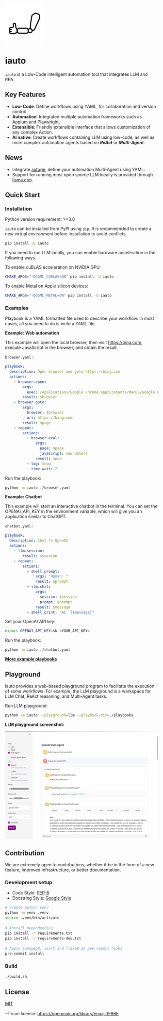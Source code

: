 <img src="website/static/img/icon.svg" title="iauto" height="128">

# iauto

`iauto` is a Low-Code intelligent automation tool that integrates LLM and RPA.

## Key Features

* **Low-Code**: Define workflows using YAML, for collaboration and version control.
* **Automation**: Integrated multiple automation frameworks such as [Appium](https://github.com/appium/appium) and [Playwright](https://playwright.dev/python/).
* **Extensible**: Friendly extensible interface that allows customization of any complex Action.
* **AI native**: Create workflows containing LLM using low-code, as well as more complex automation agents based on ***ReAct*** or ***Multi-Agent***.

## News

* Integrate [autoge](https://github.com/microsoft/autogen), define your automation Multi-Agent using YAML.
* Support for running most open source LLM locally is provided through [llama.cpp](https://github.com/ggerganov/llama.cpp).

## Quick Start

### Installation

Python version requirement: >=3.8

`iauto` can be installed from PyPI using `pip`. It is recommended to create a new virtual environment before installation to avoid conflicts.

```bash
pip install -U iauto
```

If you need to run LLM locally, you can enable hardware acceleration in the following ways.

To enable cuBLAS acceleration on NVIDIA GPU:

```bash
CMAKE_ARGS="-DGGML_CUBLAS=ON" pip install -U iauto
```

To enable Metal on Apple silicon devices:

```bash
CMAKE_ARGS="-DGGML_METAL=ON" pip install -U iauto
```

### Examples

Playbook is a YAML formatted file used to describe your workflow. In most cases, all you need to do is write a YAML file.

**Example: Web automation**

This example will open the local browser, then visit https://bing.com, execute JavaScript in the browser, and obtain the result.

`browser.yaml` :

```yaml
playbook:
  description: Open browser and goto https://bing.com
  actions:
    - browser.open:
        args:
          exec: /Applications/Google Chrome.app/Contents/MacOS/Google Chrome
        result: $browser
    - browser.goto:
        args:
          browser: $browser
          url: https://bing.com
        result: $page
    - repeat:
        actions:
          - browser.eval:
              args:
                page: $page
                javascript: new Date()
              result: $now
          - log: $now
          - time.wait: 2
```

Run the playbook:

```bash
python -m iauto ./browser.yaml
```

**Example: Chatbot**

This example will start an interactive chatbot in the terminal. You can set the OPENAI_API_KEY in the environment variable, which will give you an application similar to ChatGPT.

`chatbot.yaml` :

```yaml
playbook:
  description: Chat to OpenAI
  actions:
    - llm.session:
        result: $session
    - repeat:
        actions:
          - shell.prompt:
              args: "Human: "
              result: $prompt
          - llm.chat:
              args:
                session: $session
                prompt: $prompt
              result: $message
          - shell.print: "AI: {$message}"
```

Set your OpenAI API key:

```bash
export OPENAI_API_KEY=sk-<YOUR_API_KEY>
```

Run the playbook:

```bash
python -m iauto ./chatbot.yaml
```

**[More example playbooks](./playbooks)**

## Playground

iauto provides a web-based playground program to facilitate the execution of some workflows. For example, the LLM playground is a workspace for LLM Chat, ReAct reasoning, and Multi-Agent tasks.

Run LLM playground:

```bash
python -m iauto --playground=llm --playbook-dir=./playbooks
```

**LLM playground screenshot:**

![LLM playground screenshot](./website/static/img/screenshot_playground_llm.png)

## Contribution

We are extremely open to contributions, whether it be in the form of a new feature, improved infrastructure, or better documentation.

### Development setup

* Code Style: [PEP-8](https://peps.python.org/pep-0008/)
* Docstring Style: [Google Style](https://sphinxcontrib-napoleon.readthedocs.io/en/latest/example_google.html)

```bash
# Create python venv
python -m venv .venv
source .venv/bin/activate

# Install dependencies
pip install -r requirements.txt
pip install -r requirements-dev.txt

# Apply autopep8, isort and flake8 as pre commit hooks
pre-commit install
```
### Build

```bash
./build.sh
```

## License

[MIT](./LICENSE)

<img src="website/static/img/icon.svg" title="iauto" height="16"> icon license: https://openmoji.org/library/emoji-1F9BE
